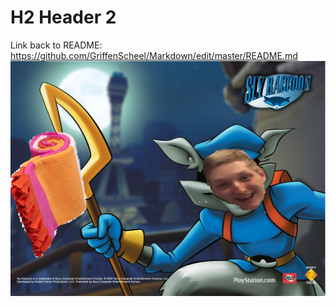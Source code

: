 # H2 Header 2
Link back to README: https://github.com/GriffenScheel/Markdown/edit/master/README.md 
![Image that is a file in the directory](https://github.com/GriffenScheel/Markdown/blob/master/Screenshot_4.png)
